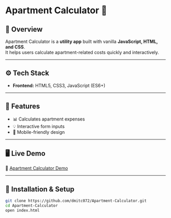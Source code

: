 # Apartment Calculator 📐

## 📌 Overview

Apartment Calculator is a **utility app** built with vanilla **JavaScript, HTML, and CSS**.  
It helps users calculate apartment-related costs quickly and interactively.

---

## ⚙️ Tech Stack

- **Frontend:** HTML5, CSS3, JavaScript (ES6+)

---

## 🚀 Features

- 📊 Calculates apartment expenses
- 💡 Interactive form inputs
- 📱 Mobile-friendly design

---

## 🖥️ Live Demo

🔗 [Apartment Calculator Demo](https://dmitc072.github.io/Apartment-Calculator/)

---

## 📂 Installation & Setup

```bash
git clone https://github.com/dmitc072/Apartment-Calculator.git
cd Apartment-Calculator
open index.html
```
